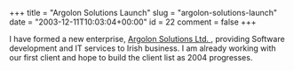 +++
title = "Argolon Solutions Launch"
slug = "argolon-solutions-launch"
date = "2003-12-11T10:03:04+00:00"
id = 22
comment = false
+++

I have formed a new enterprise, [Argolon Solutions Ltd. ](http://www.argolon.com/), providing Software development and IT services to Irish business. I am already working with our first client  and hope to build the client list as 2004 progresses.

